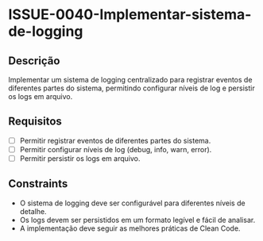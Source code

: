 # ISSUE-0040-Implementar-sistema-de-logging

## Descrição

Implementar um sistema de logging centralizado para registrar eventos de diferentes partes do sistema, permitindo configurar níveis de log e persistir os logs em arquivo.

## Requisitos

- [ ] Permitir registrar eventos de diferentes partes do sistema.
- [ ] Permitir configurar níveis de log (debug, info, warn, error).
- [ ] Permitir persistir os logs em arquivo.

## Constraints

- O sistema de logging deve ser configurável para diferentes níveis de detalhe.
- Os logs devem ser persistidos em um formato legível e fácil de analisar.
- A implementação deve seguir as melhores práticas de Clean Code.

